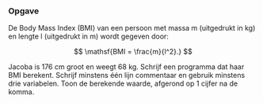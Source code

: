 ### Opgave

De Body Mass Index (BMI) van een persoon met massa m (uitgedrukt in kg) en lengte l (uitgedrukt in m) wordt gegeven door:

$$
\mathsf{BMI = \frac{m}{l^2}.}
$$

Jacoba is 176 cm groot en weegt 68 kg. Schrijf een programma dat haar BMI berekent. Schrijf minstens één lijn commentaar en gebruik minstens drie variabelen. Toon de berekende waarde, afgerond op 1 cijfer na de komma.
